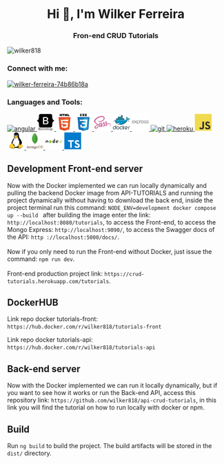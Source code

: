<h1 align="center">Hi 👋, I'm Wilker Ferreira</h1>
<h3 align="center">Fron-end CRUD Tutorials</h3>

<p align="left"> <img src="https://komarev.com/ghpvc/?username=wilker818&label=Project%20views&color=0e75b6&style=flat" alt="wilker818" /> </p>

<h3 align="left">Connect with me:</h3>
<p align="left">
<a href="https://linkedin.com/in/wilker-ferreira-74b86b18a" target="blank"><img align="center" src="https://raw.githubusercontent.com/rahuldkjain/github-profile-readme-generator/master/src/images/icons/Social/linked-in-alt.svg" alt="wilker-ferreira-74b86b18a" height="30" width="40" /></a>
</p>

<h3 align="left">Languages and Tools:</h3>
<p align="left"> <a href="https://angular.io" target="_blank" rel="noreferrer"> <img src="https://angular.io/assets/images/logos/angular/angular.svg" alt="angular" width="40" height="40"/> </a><a href="https://getbootstrap.com" target="_blank" rel="noreferrer"> <img src="https://raw.githubusercontent.com/devicons/devicon/master/icons/bootstrap/bootstrap-plain-wordmark.svg" alt="bootstrap" width="40" height="40"/> </a> <a href="https://www.w3.org/html/" target="_blank" rel="noreferrer"> <img src="https://raw.githubusercontent.com/devicons/devicon/master/icons/html5/html5-original-wordmark.svg" alt="html5" width="40" height="40"/> </a> <a href="https://www.w3schools.com/css/" target="_blank" rel="noreferrer"> <img src="https://raw.githubusercontent.com/devicons/devicon/master/icons/css3/css3-original-wordmark.svg" alt="css3" width="40" height="40"/> </a> <a href="https://sass-lang.com" target="_blank" rel="noreferrer"> <img src="https://raw.githubusercontent.com/devicons/devicon/master/icons/sass/sass-original.svg" alt="sass" width="40" height="40"/> </a> <a href="https://www.docker.com/" target="_blank" rel="noreferrer"> <img src="https://raw.githubusercontent.com/devicons/devicon/master/icons/docker/docker-original-wordmark.svg" alt="docker" width="40" height="40"/> </a> <a href="https://expressjs.com" target="_blank" rel="noreferrer"> <img src="https://raw.githubusercontent.com/devicons/devicon/master/icons/express/express-original-wordmark.svg" alt="express" width="40" height="40"/> </a> <a href="https://git-scm.com/" target="_blank" rel="noreferrer"> <img src="https://www.vectorlogo.zone/logos/git-scm/git-scm-icon.svg" alt="git" width="40" height="40"/> </a> <a href="https://heroku.com" target="_blank" rel="noreferrer"> <img src="https://www.vectorlogo.zone/logos/heroku/heroku-icon.svg" alt="heroku" width="40" height="40"/> </a> <a href="https://developer.mozilla.org/en-US/docs/Web/JavaScript" target="_blank" rel="noreferrer"> <img src="https://raw.githubusercontent.com/devicons/devicon/master/icons/javascript/javascript-original.svg" alt="javascript" width="40" height="40"/> </a> <a href="https://www.linux.org/" target="_blank" rel="noreferrer"> <img src="https://raw.githubusercontent.com/devicons/devicon/master/icons/linux/linux-original.svg" alt="linux" width="40" height="40"/> </a> <a href="https://www.mongodb.com/" target="_blank" rel="noreferrer"> <img src="https://raw.githubusercontent.com/devicons/devicon/master/icons/mongodb/mongodb-original-wordmark.svg" alt="mongodb" width="40" height="40"/> </a> <a href="https://nodejs.org" target="_blank" rel="noreferrer"> <img src="https://raw.githubusercontent.com/devicons/devicon/master/icons/nodejs/nodejs-original-wordmark.svg" alt="nodejs" width="40" height="40"/> </a> <a href="https://www.typescriptlang.org/" target="_blank" rel="noreferrer"> <img src="https://raw.githubusercontent.com/devicons/devicon/master/icons/typescript/typescript-original.svg" alt="typescript" width="40" height="40"/> </a> </p>


## Development Front-end server

Now with the Docker implemented we can run locally dynamically and pulling the backend Docker image from API-TUTORIALS and running the project dynamically without having to download the back end, inside the project terminal run this command: `NODE_ENV=development docker compose up --build `
after building the image enter the link: `http://localhost:8080/tutorials`, to access the Front-end, to access the Mongo Express: `http://localhost:9090/`, to access the Swagger docs of the API: `http ://localhost:5000/docs/`.
<br /><br />
Now if you only need to run the Front-end without Docker, just issue the command: `npm run dev`.
<br /><br />
Front-end production project link: `https://crud-tutorials.herokuapp.com/tutorials`.

## DockerHUB

Link repo docker tutorials-front: `https://hub.docker.com/r/wilker818/tutorials-front`

Link repo docker tutorials-api: `https://hub.docker.com/r/wilker818/tutorials-api`

## Back-end server

Now with the Docker implemented we can run it locally dynamically, but if you want to see how it works or run the Back-end API, access this repository link: `https://github.com/wilker818/api-crud-tutorials`, in this link you will find the tutorial on how to run locally with docker or npm.


## Build

Run `ng build` to build the project. The build artifacts will be stored in the `dist/` directory.

